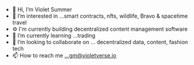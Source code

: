- 👋 Hi, I’m Violet Summer
- 👀 I’m interested in ...smart contracts, nfts, wildlife, Bravo & spacetime travel
- ⚙️  I'm currently building decentralized content management software 
- 🌱 I’m currently learning ...trading  
- 💞️ I’m looking to collaborate on ... decentralized data, content, fashion tech
- 📫 How to reach me ...gm@violetverse.io

<!---
violetsummerzine/violetsummerzine is a ✨ special ✨ repository because its `README.md` (this file) appears on your GitHub profile.
You can click the Preview link to take a look at your changes.
--->
